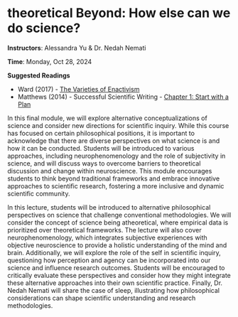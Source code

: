 # **theoretical** Beyond: How else can we do science?

**Instructors**: Alessandra Yu & Dr. Nedah Nemati  

**Time**: Monday, Oct 28, 2024      

**Suggested Readings**      
- Ward (2017) - [The Varieties of Enactivism](https://link.springer.com/article/10.1007/s11245-017-9484-6) 
- Matthews (2014) - Successful Scientific Writing - [Chapter 1: Start with a Plan](https://drive.google.com/drive/folders/1kwFGpCtb1YJGUcUrjA9dVY_q-e4DcoY2?usp=sharing)

In this final module, we will explore alternative conceptualizations of science and consider new directions for scientific inquiry. While this course has focused on certain philosophical positions, it is important to acknowledge that there are diverse perspectives on what science is and how it can be conducted. Students will be introduced to various approaches, including neurophenomenology and the role of subjectivity in science, and will discuss ways to overcome barriers to theoretical discussion and change within neuroscience. This module encourages students to think beyond traditional frameworks and embrace innovative approaches to scientific research, fostering a more inclusive and dynamic scientific community.

In this lecture, students will be introduced to alternative philosophical perspectives on science that challenge conventional methodologies. We will consider the concept of science being atheoretical, where empirical data is prioritized over theoretical frameworks. The lecture will also cover neurophenomenology, which integrates subjective experiences with objective neuroscience to provide a holistic understanding of the mind and brain. Additionally, we will explore the role of the self in scientific inquiry, questioning how perception and agency can be incorporated into our science and influence research outcomes. Students will be encouraged to critically evaluate these perspectives and consider how they might integrate these alternative approaches into their own scientific practice. Finally, Dr. Nedah Nemati will share the case of sleep, illustrating how philosophical considerations can shape scientific understanding and research methodologies.